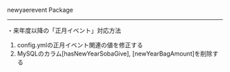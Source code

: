 newyaerevent Package

---

・来年度以降の「正月イベント」対応方法
1. config.ymlの正月イベント関連の値を修正する
2. MySQLのカラム[hasNewYearSobaGive], [newYearBagAmount]を削除する


